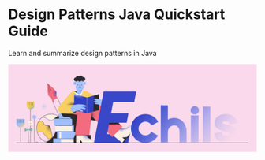 # Design Patterns Java Quickstart Guide

Learn and summarize design patterns in Java

<p align="center">
  <a>
   <img alt="Framework" src="ECHILS.PNG">
  </a>
</p>